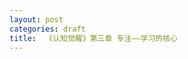 ```yaml
---
layout: post
categories: draft
title:  《认知觉醒》第三章 专注——学习的核心
---
```



<!--stackedit_data:
eyJoaXN0b3J5IjpbMTI1Nzg0NzQzMV19
-->